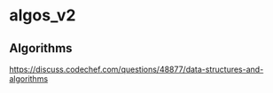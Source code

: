 # algos_v2
Algorithms
----------
https://discuss.codechef.com/questions/48877/data-structures-and-algorithms
